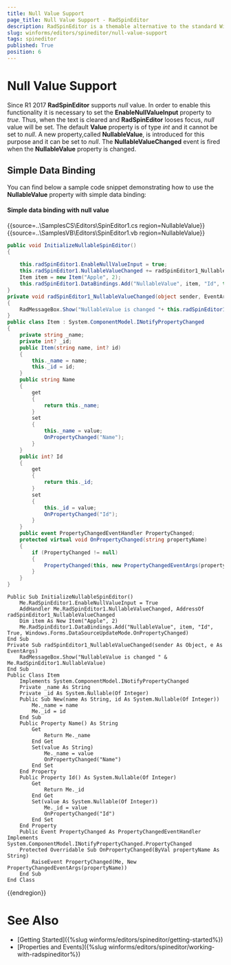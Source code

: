 ```yaml
---
title: Null Value Support
page_title: Null Value Support - RadSpinEditor 
description: RadSpinEditor is a themable alternative to the standard Windows Numeric Up Down control.
slug: winforms/editors/spineditor/null-value-support
tags: spineditor
published: True
position: 6 
---
```


# Null Value Support

Since R1 2017 **RadSpinEditor** supports *null* value. In order to enable this functionality it is necessary to set the **EnableNullValueInput** property to *true*. Thus, when the text is cleared and **RadSpinEditor** looses focus, *null* value will be set. The default **Value** property is of type *int* and it cannot be set to *null*. A new property,called **NullableValue**, is introduced for this purpose and it can be set to *null*. The **NullableValueChanged** event is fired when the **NullableValue** property is changed.

## Simple Data Binding

You can find below a sample code snippet demonstrating how to use the **NullableValue** property with simple data binding:

#### Simple data binding with null value

{{source=..\SamplesCS\Editors\SpinEditor1.cs region=NullableValue}} 
{{source=..\SamplesVB\Editors\SpinEditor1.vb region=NullableValue}} 

````C#
public void InitializeNullableSpinEditor()
{ 
        
    this.radSpinEditor1.EnableNullValueInput = true;
    this.radSpinEditor1.NullableValueChanged += radSpinEditor1_NullableValueChanged;
    Item item = new Item("Apple", 2);
    this.radSpinEditor1.DataBindings.Add("NullableValue", item, "Id", true, DataSourceUpdateMode.OnPropertyChanged);
}
private void radSpinEditor1_NullableValueChanged(object sender, EventArgs e)
{
    RadMessageBox.Show("NullableValue is changed "+ this.radSpinEditor1.NullableValue);
}
public class Item : System.ComponentModel.INotifyPropertyChanged
{
    private string _name;
    private int? _id;
    public Item(string name, int? id)
    {
        this._name = name;
        this._id = id;
    }
    public string Name
    {
        get
        {
            return this._name;
        }
        set
        {
            this._name = value;
            OnPropertyChanged("Name");
        }
    }
    public int? Id
    {
        get
        {
            return this._id;
        }
        set
        {
            this._id = value;
            OnPropertyChanged("Id");
        }
    }
    public event PropertyChangedEventHandler PropertyChanged;
    protected virtual void OnPropertyChanged(string propertyName)
    {
        if (PropertyChanged != null)
        {
            PropertyChanged(this, new PropertyChangedEventArgs(propertyName));
        }
    }
}

````
````VB.NET
Public Sub InitializeNullableSpinEditor()
    Me.RadSpinEditor1.EnableNullValueInput = True
    AddHandler Me.RadSpinEditor1.NullableValueChanged, AddressOf radSpinEditor1_NullableValueChanged
    Dim item As New Item("Apple", 2)
    Me.RadSpinEditor1.DataBindings.Add("NullableValue", item, "Id", True, Windows.Forms.DataSourceUpdateMode.OnPropertyChanged)
End Sub
Private Sub radSpinEditor1_NullableValueChanged(sender As Object, e As EventArgs)
    RadMessageBox.Show("NullableValue is changed " & Me.RadSpinEditor1.NullableValue)
End Sub
Public Class Item
    Implements System.ComponentModel.INotifyPropertyChanged
    Private _name As String
    Private _id As System.Nullable(Of Integer)
    Public Sub New(name As String, id As System.Nullable(Of Integer))
        Me._name = name
        Me._id = id
    End Sub
    Public Property Name() As String
        Get
            Return Me._name
        End Get
        Set(value As String)
            Me._name = value
            OnPropertyChanged("Name")
        End Set
    End Property
    Public Property Id() As System.Nullable(Of Integer)
        Get
            Return Me._id
        End Get
        Set(value As System.Nullable(Of Integer))
            Me._id = value
            OnPropertyChanged("Id")
        End Set
    End Property
    Public Event PropertyChanged As PropertyChangedEventHandler Implements System.ComponentModel.INotifyPropertyChanged.PropertyChanged
    Protected Overridable Sub OnPropertyChanged(ByVal propertyName As String)
        RaiseEvent PropertyChanged(Me, New PropertyChangedEventArgs(propertyName))
    End Sub
End Class

````

{{endregion}} 

# See Also

* [Getting Started]({%slug winforms/editors/spineditor/getting-started%})
* [Properties and Events]({%slug winforms/editors/spineditor/working-with-radspineditor%})

